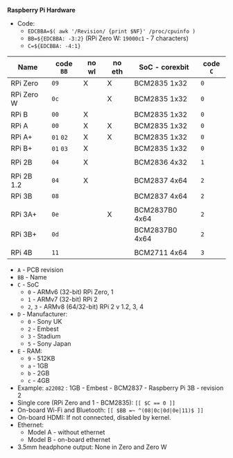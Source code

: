 **Raspberry Pi Hardware**

- Code:
	- `EDCBBA=$( awk '/Revision/ {print $NF}' /proc/cpuinfo )`
	- `BB=${EDCBBA: -3:2}` (RPi Zero W: `19000c1` - 7 characters)
	- `C=${EDCBBA: -4:1}`


| Name       | code `BB` | no wl | no eth | SoC - corexbit | code `C` |
|------------|-----------|-------|--------|----------------|----------|
| RPi Zero   | `09`      | X     | X      | BCM2835 1x32   | `0`      |
| RPi Zero W | `0c`      |       | X      | BCM2835 1x32   | `0`      |
| RPi B      | `00`      | X     |        | BCM2835 1x32   | `0`      |
| RPi A      | `00`      | X     | X      | BCM2835 1x32   | `0`      |
| RPi A+     | `01` `02` | X     | X      | BCM2835 1x32   | `0`      |
| RPi B+     | `01` `03` | X     |        | BCM2835 1x32   | `0`      |
|            |           |       |        |                |          |
| RPi 2B     | `04`      | X     |        | BCM2836 4x32   | `1`      |
|            |           |       |        |                |          |
| RPi 2B 1.2 | `04`      | X     |        | BCM2837 4x64   | `2`      |
| RPi 3B     | `08`      |       |        | BCM2837 4x64   | `2`      |
|            |           |       |        |                |          |
| RPi 3A+    | `0e`      |       | X      | BCM2837B0 4x64 | `2`      |
| RPi 3B+    | `0d`      |       |        | BCM2837B0 4x64 | `2`      |
|            |           |       |        |                |          |
| RPi 4B     | `11`      |       |        | BCM2711   4x64 | `3`      |

- `A` - PCB revision
- `BB` - Name
- `C` - SoC
	- `0` - ARMv6 (32-bit) RPi Zero, 1
	- `1` - ARMv7 (32-bit) RPi 2
	- `2`, `3` - ARMv8 (64/32-bit) RPi 2 v 1.2, 3, 4
- `D` - Manufacturer:
	- `0` - Sony UK
	- `2` - Embest
	- `3` - Stadium
	- `5` - Sony Japan
- `E` - RAM:
	- `9` - 512KB
	- `a` - 1GB
	- `b` - 2GB
	- `c` - 4GB
- Example: `a22082` : 1GB - Embest - BCM2837 - Raspberry Pi 3B - revision 2
- Single core (RPi Zero and 1 - BCM2835): `[[ $C == 0 ]]`
- On-board Wi-Fi and Bluetooth: `[[ $BB =~ ^(08|0c|0d|0e|11)$ ]]`
- On-board HDMI: If not connected, disabled by kernel.
- Ethernet:
	-  Model A - without ethernet
	-  Model B - on-board ethernet
- 3.5mm headphone output: None in Zero and Zero W
